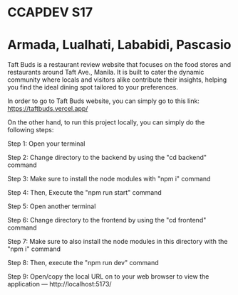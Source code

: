 # CCAPDEV S17
# Armada, Lualhati, Lababidi, Pascasio

Taft Buds is a restaurant review website that focuses on the food stores and restaurants around Taft Ave., Manila. It is built to cater the dynamic community where locals and visitors alike contribute their insights, helping you find the ideal dining spot tailored to your preferences.

In order to go to Taft Buds website, you can simply go to this link: https://taftbuds.vercel.app/


On the other hand, to run this project locally, you can simply do the following steps:

Step 1: Open your terminal

Step 2: Change directory to the backend by using the "cd backend" command

Step 3: Make sure to install the node modules with "npm i" command

Step 4: Then, Execute the "npm run start" command

Step 5: Open another terminal

Step 6: Change directory to the frontend by using the "cd frontend" command

Step 7: Make sure to also install the node modules in this directory with the "npm i" command

Step 8: Then, execute the "npm run dev" command

Step 9: Open/copy the local URL on to your web browser to view the application — http://localhost:5173/
